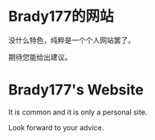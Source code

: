 <h1>Brady177的网站</h1>
<p>没什么特色，纯粹是一个个人网站罢了。</p>
<p>期待您能给出建议。</p>
<h1>Brady177's Website</h1>
<p>It is common and it is only a personal site.</p>
<p>Look forward to your advice.</p>

